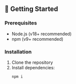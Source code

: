 ## 🚀 Getting Started

### Prerequisites
- Node.js (v18+ recommended)
- npm (v9+ recommended)

### Installation
1. Clone the repository
2. Install dependencies:
   ```bash
   npm i

